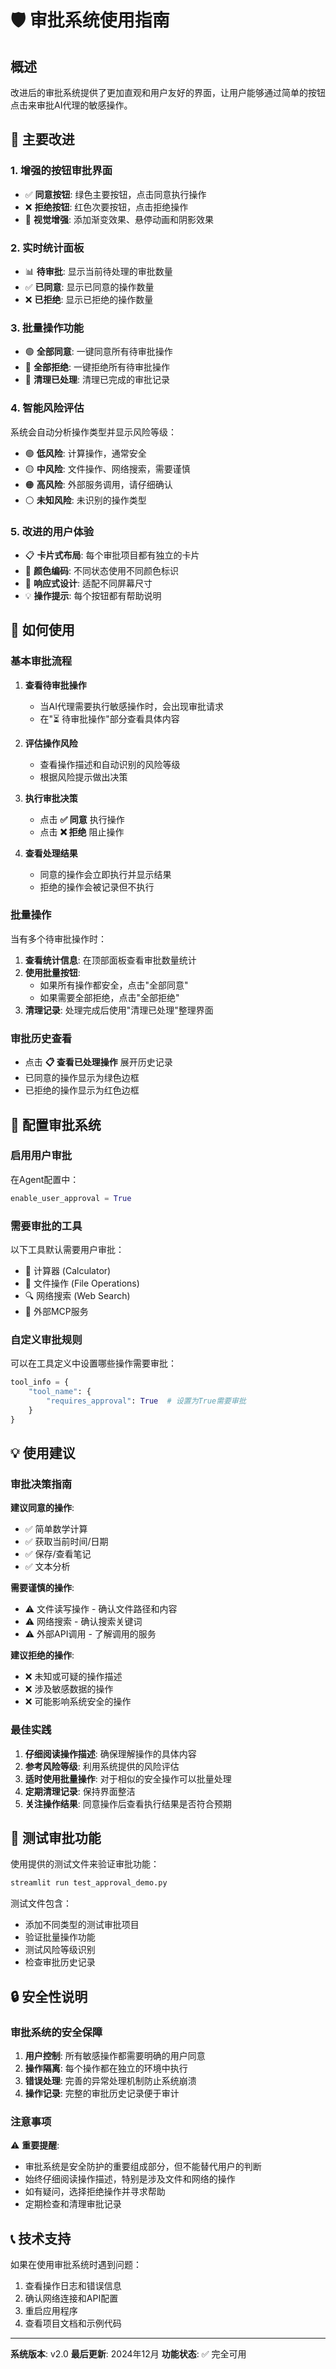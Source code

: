 # 🛡️ 审批系统使用指南

## 概述
改进后的审批系统提供了更加直观和用户友好的界面，让用户能够通过简单的按钮点击来审批AI代理的敏感操作。

## 🎯 主要改进

### 1. **增强的按钮审批界面**
- ✅ **同意按钮**: 绿色主要按钮，点击同意执行操作
- ❌ **拒绝按钮**: 红色次要按钮，点击拒绝操作
- 🎨 **视觉增强**: 添加渐变效果、悬停动画和阴影效果

### 2. **实时统计面板**
- 📊 **待审批**: 显示当前待处理的审批数量
- ✅ **已同意**: 显示已同意的操作数量  
- ❌ **已拒绝**: 显示已拒绝的操作数量

### 3. **批量操作功能**
- 🟢 **全部同意**: 一键同意所有待审批操作
- 🔴 **全部拒绝**: 一键拒绝所有待审批操作
- 🧹 **清理已处理**: 清理已完成的审批记录

### 4. **智能风险评估**
系统会自动分析操作类型并显示风险等级：

- 🟢 **低风险**: 计算操作，通常安全
- 🟡 **中风险**: 文件操作、网络搜索，需要谨慎
- 🟠 **高风险**: 外部服务调用，请仔细确认
- ⚪ **未知风险**: 未识别的操作类型

### 5. **改进的用户体验**
- 📋 **卡片式布局**: 每个审批项目都有独立的卡片
- 🎨 **颜色编码**: 不同状态使用不同颜色标识
- 📱 **响应式设计**: 适配不同屏幕尺寸
- 💡 **操作提示**: 每个按钮都有帮助说明

## 🚀 如何使用

### 基本审批流程

1. **查看待审批操作**
   - 当AI代理需要执行敏感操作时，会出现审批请求
   - 在"⏳ 待审批操作"部分查看具体内容

2. **评估操作风险**
   - 查看操作描述和自动识别的风险等级
   - 根据风险提示做出决策

3. **执行审批决策**
   - 点击 **✅ 同意** 执行操作
   - 点击 **❌ 拒绝** 阻止操作

4. **查看处理结果**
   - 同意的操作会立即执行并显示结果
   - 拒绝的操作会被记录但不执行

### 批量操作

当有多个待审批操作时：

1. **查看统计信息**: 在顶部面板查看审批数量统计
2. **使用批量按钮**: 
   - 如果所有操作都安全，点击"全部同意"
   - 如果需要全部拒绝，点击"全部拒绝"
3. **清理记录**: 处理完成后使用"清理已处理"整理界面

### 审批历史查看

- 点击 **📋 查看已处理操作** 展开历史记录
- 已同意的操作显示为绿色边框
- 已拒绝的操作显示为红色边框

## 🔧 配置审批系统

### 启用用户审批
在Agent配置中：
```python
enable_user_approval = True
```

### 需要审批的工具
以下工具默认需要用户审批：
- 🧮 计算器 (Calculator)
- 📁 文件操作 (File Operations)  
- 🔍 网络搜索 (Web Search)
- 🔌 外部MCP服务

### 自定义审批规则
可以在工具定义中设置哪些操作需要审批：
```python
tool_info = {
    "tool_name": {
        "requires_approval": True  # 设置为True需要审批
    }
}
```

## 💡 使用建议

### 审批决策指南

**建议同意的操作**:
- ✅ 简单数学计算
- ✅ 获取当前时间/日期
- ✅ 保存/查看笔记
- ✅ 文本分析

**需要谨慎的操作**:
- ⚠️ 文件读写操作 - 确认文件路径和内容
- ⚠️ 网络搜索 - 确认搜索关键词
- ⚠️ 外部API调用 - 了解调用的服务

**建议拒绝的操作**:
- ❌ 未知或可疑的操作描述
- ❌ 涉及敏感数据的操作
- ❌ 可能影响系统安全的操作

### 最佳实践

1. **仔细阅读操作描述**: 确保理解操作的具体内容
2. **参考风险等级**: 利用系统提供的风险评估
3. **适时使用批量操作**: 对于相似的安全操作可以批量处理
4. **定期清理记录**: 保持界面整洁
5. **关注操作结果**: 同意操作后查看执行结果是否符合预期

## 🧪 测试审批功能

使用提供的测试文件来验证审批功能：

```bash
streamlit run test_approval_demo.py
```

测试文件包含：
- 添加不同类型的测试审批项目
- 验证批量操作功能
- 测试风险等级识别
- 检查审批历史记录

## 🔒 安全性说明

### 审批系统的安全保障

1. **用户控制**: 所有敏感操作都需要明确的用户同意
2. **操作隔离**: 每个操作都在独立的环境中执行
3. **错误处理**: 完善的异常处理机制防止系统崩溃
4. **操作记录**: 完整的审批历史记录便于审计

### 注意事项

⚠️ **重要提醒**:
- 审批系统是安全防护的重要组成部分，但不能替代用户的判断
- 始终仔细阅读操作描述，特别是涉及文件和网络的操作
- 如有疑问，选择拒绝操作并寻求帮助
- 定期检查和清理审批记录

## 📞 技术支持

如果在使用审批系统时遇到问题：

1. 查看操作日志和错误信息
2. 确认网络连接和API配置
3. 重启应用程序
4. 查看项目文档和示例代码

---

**系统版本**: v2.0
**最后更新**: 2024年12月
**功能状态**: ✅ 完全可用 